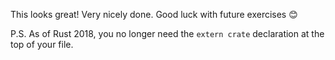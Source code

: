 This looks great! Very nicely done. Good luck with future exercises 😊

P.S. As of Rust 2018, you no longer need the `extern crate` declaration at the top of your file.